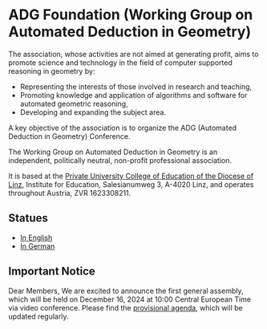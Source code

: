 # ADG Foundation (Working Group on Automated Deduction in Geometry)

The association, whose activities are not aimed at generating profit, aims to promote science
and technology in the field of computer supported reasoning in geometry by:

* Representing the interests of those involved in research and teaching,
* Promoting knowledge and application of algorithms and software for automated geometric reasoning,
* Developing and expanding the subject area.

A key objective of the association is to organize the ADG (Automated Deduction in
Geometry) Conference.

The Working Group on Automated Deduction in Geometry is an independent, politically
neutral, non-profit professional association.

It is based at the [Private University College of Education of the Diocese of Linz](https://phdl.at),
Institute for Education, Salesianumweg 3, A-4020 Linz, and operates throughout
Austria, ZVR 1623308211.

## Statues

* [In English](Statutes_of_the_Association_11112024.pdf)
* [In German](Vereinsstatuten_09112024.pdf)

## Important Notice

Dear Members,
We are excited to announce the first general assembly, which will be held on December 16, 2024 at 10:00 Central European Time via video conference. Please find the [provisional agenda](Agenda_General_Assembly_16122024.pdf), which will be updated regularly.
